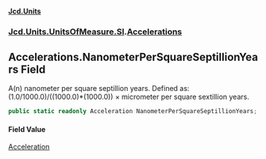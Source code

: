 #### [Jcd.Units](index.md 'index')
### [Jcd.Units.UnitsOfMeasure.SI](Jcd.Units.UnitsOfMeasure.SI.md 'Jcd.Units.UnitsOfMeasure.SI').[Accelerations](Accelerations.md 'Jcd.Units.UnitsOfMeasure.SI.Accelerations')

## Accelerations.NanometerPerSquareSeptillionYears Field

A(n) nanometer per square septillion years. Defined as: (1.0/1000.0)/((1000.0)*(1000.0)) × micrometer per square sextillion years.

```csharp
public static readonly Acceleration NanometerPerSquareSeptillionYears;
```

#### Field Value
[Acceleration](Acceleration.md 'Jcd.Units.UnitTypes.Acceleration')